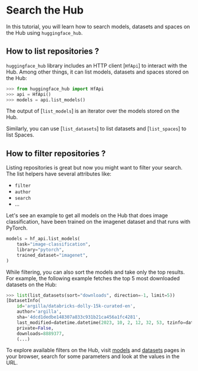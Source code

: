<!--⚠️ Note that this file is in Markdown but contains specific syntax for our doc-builder (similar to MDX) that may not be
rendered properly in your Markdown viewer.
-->

# Search the Hub

In this tutorial, you will learn how to search models, datasets and spaces on the Hub using `huggingface_hub`.

## How to list repositories ?

`huggingface_hub` library includes an HTTP client [`HfApi`] to interact with the Hub.
Among other things, it can list models, datasets and spaces stored on the Hub:

```py
>>> from huggingface_hub import HfApi
>>> api = HfApi()
>>> models = api.list_models()
```

The output of [`list_models`] is an iterator over the models stored on the Hub.

Similarly, you can use [`list_datasets`] to list datasets and [`list_spaces`] to list Spaces.

## How to filter repositories ?

Listing repositories is great but now you might want to filter your search.
The list helpers have several attributes like:
- `filter`
- `author`
- `search`
- ...

Let's see an example to get all models on the Hub that does image classification, have been trained on the imagenet dataset and that runs with PyTorch.

```py
models = hf_api.list_models(
	task="image-classification",
	library="pytorch",
	trained_dataset="imagenet",
)
```

While filtering, you can also sort the models and take only the top results. For example,
the following example fetches the top 5 most downloaded datasets on the Hub:

```py
>>> list(list_datasets(sort="downloads", direction=-1, limit=5))
[DatasetInfo(
	id='argilla/databricks-dolly-15k-curated-en',
	author='argilla',
	sha='4dcd1dedbe148307a833c931b21ca456a1fc4281',
	last_modified=datetime.datetime(2023, 10, 2, 12, 32, 53, tzinfo=datetime.timezone.utc),
	private=False,
	downloads=8889377,
	(...)
```



To explore available filters on the Hub, visit [models](https://hf-mirror.com/models) and [datasets](https://hf-mirror.com/datasets) pages
in your browser, search for some parameters and look at the values in the URL.
